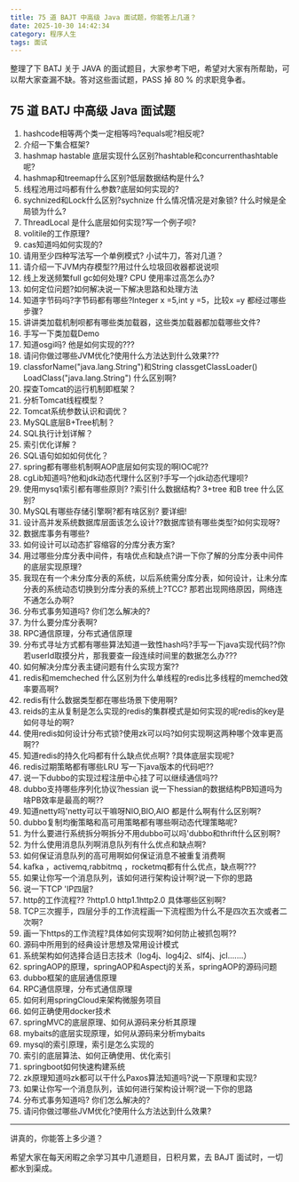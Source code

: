 ```yaml
---
title: 75 道 BAJT 中高级 Java 面试题，你能答上几道？
date: 2025-10-30 14:42:34
category: 程序人生
tags: 面试
---
```


整理了下 BATJ 关于 JAVA 的面试题目，大家参考下吧，希望对大家有所帮助，可以帮大家查漏不缺。答对这些面试题，PASS 掉 80 % 的求职竞争者。

## 75 道 BATJ 中高级 Java 面试题

1.	hashcode相等两个类一定相等吗?equals呢?相反呢?
2.	介绍一下集合框架?
3.	hashmap hastable 底层实现什么区别?hashtable和concurrenthashtable呢?
4.	hashmap和treemap什么区别?低层数据结构是什么?
5.	线程池用过吗都有什么参数?底层如何实现的?
6.	sychnized和Lock什么区别?sychnize 什么情况情况是对象锁? 什么时候是全局锁为什么?
7.	ThreadLocal 是什么底层如何实现?写一个例子呗?
8.	volitile的工作原理?
9.	cas知道吗如何实现的?
10.	请用至少四种写法写一个单例模式?
小试牛刀，答对几道？
11.	请介绍一下JVM内存模型??用过什么垃圾回收器都说说呗
12.	线上发送频繁full gc如何处理? CPU 使用率过高怎么办?
13.	如何定位问题?如何解决说一下解决思路和处理方法
14.	知道字节码吗?字节码都有哪些?Integer x =5,int y =5，比较x =y 都经过哪些步骤?
15.	讲讲类加载机制呗都有哪些类加载器，这些类加载器都加载哪些文件?
16.	手写一下类加载Demo
17.	知道osgi吗? 他是如何实现的???
18.	请问你做过哪些JVM优化?使用什么方法达到什么效果???
19.	classforName("java.lang.String")和String classgetClassLoader() LoadClass("java.lang.String") 什么区别啊?
20.	探查Tomcat的运行机制即框架？
21.	分析Tomcat线程模型？
22.	Tomcat系统参数认识和调优？
23.	MySQL底层B+Tree机制？
24.	SQL执行计划详解？
25.	索引优化详解？
26.	SQL语句如如如何优化？
27.	spring都有哪些机制啊AOP底层如何实现的啊IOC呢??
28.	cgLib知道吗?他和jdk动态代理什么区别?手写一个jdk动态代理呗?
29.	使用mysq1索引都有哪些原则? ?索引什么数据结构? 3+tree 和B tree 什么区别?
30.	MySQL有哪些存储引擎啊?都有啥区别? 要详细!
31.	设计高并发系统数据库层面该怎么设计??数据库锁有哪些类型?如何实现呀?
32.	数据库事务有哪些?
33.	如何设计可以动态扩容缩容的分库分表方案?
34.	用过哪些分库分表中间件，有啥优点和缺点?讲一下你了解的分库分表中间件的底层实现原理?
35.	我现在有一个未分库分表的系统，以后系统需分库分表，如何设计，让未分库分表的系统动态切换到分库分表的系统上?TCC? 那若出现网络原因，网络连不通怎么办啊?
36.	分布式事务知道吗? 你们怎么解决的?
37.	为什么要分库分表啊?
38.	RPC通信原理，分布式通信原理                          
39.	分布式寻址方式都有哪些算法知道一致性hash吗?手写一下java实现代码??你若userId取摸分片，那我要查一段连续时间里的数据怎么办???
40.	如何解决分库分表主键问题有什么实现方案??
41.	redis和memcheched 什么区别为什么单线程的redis比多线程的memched效率要高啊?
42.	redis有什么数据类型都在哪些场景下使用啊?
43.	reids的主从复制是怎么实现的redis的集群模式是如何实现的呢redis的key是如何寻址的啊?
44.	使用redis如何设计分布式锁?使用zk可以吗?如何实现啊这两种哪个效率更高啊??
45.	知道redis的持久化吗都有什么缺点优点啊? ?具体底层实现呢?
46.	redis过期策略都有哪些LRU 写一下java版本的代码吧??
47.	说一下dubbo的实现过程注册中心挂了可以继续通信吗??
48.	dubbo支持哪些序列化协议?hessian 说一下hessian的数据结构PB知道吗为啥PB效率是最高的啊??
49.	知道netty吗'netty可以干嘛呀NIO,BIO,AIO 都是什么啊有什么区别啊?
50.	dubbo复制均衡策略和高可用策略都有哪些啊动态代理策略呢?
51.	为什么要进行系统拆分啊拆分不用dubbo可以吗'dubbo和thrift什么区别啊?
52.	为什么使用消息队列啊消息队列有什么优点和缺点啊?
53.	如何保证消息队列的高可用啊如何保证消息不被重复消费啊
54.	kafka ，activemq,rabbitmq ，rocketmq都有什么优点，缺点啊???
55.	如果让你写一个消息队列，该如何进行架构设计啊?说一下你的思路
56.	说一下TCP 'IP四层?
57.	http的工作流程?? ?http1.0 http1.1http2.0 具体哪些区别啊?
58.	TCP三次握手，四层分手的工作流程画一下流程图为什么不是四次五次或者二次啊?
59.	画一下https的工作流程?具体如何实现啊?如何防止被抓包啊??
60.	源码中所用到的经典设计思想及常用设计模式
61.	系统架构如何选择合适日志技术（log4j、log4j2、slf4j、jcl.......）                  
62.	springAOP的原理，springAOP和Aspectj的关系，springAOP的源码问题
63.	dubbo框架的底层通信原理
64.	RPC通信原理，分布式通信原理
65.	如何利用springCloud来架构微服务项目
66.	如何正确使用docker技术
67.	springMVC的底层原理、如何从源码来分析其原理
68.	mybaits的底层实现原理，如何从源码来分析mybaits
69.	mysql的索引原理，索引是怎么实现的
70.	索引的底层算法、如何正确使用、优化索引
71.	springboot如何快速构建系统
72.	zk原理知道吗zk都可以干什么Paxos算法知道吗?说一下原理和实现?
73.	如果让你写一个消息队列，该如何进行架构设计啊?说一下你的思路
74.	分布式事务知道吗? 你们怎么解决的?
75.	请问你做过哪些JVM优化?使用什么方法达到什么效果?

---

讲真的，你能答上多少道？
        
希望大家在每天闲暇之余学习其中几道题目，日积月累，去 BAJT 面试时，一切都水到渠成。
